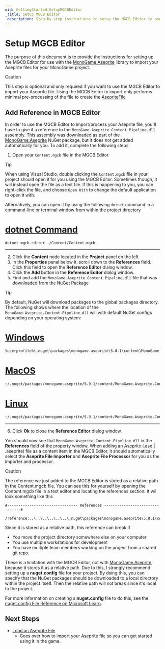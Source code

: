 ```yaml
---
uid: GettingStarted.SetupMGCBEditor
_title: Setup MGCB Editor
_description: Step-by-step instructions to setup the MGCB Editor to use MonoGame.Aseprite.
---
```


# Setup MGCB Editor

The purpose of this document is to provide the instructions for setting up the MGCB Editor for use with the [MonoGame.Aseprite](<xref:MonoGame.Aseprite>) library to import your Aseprite files for your MonoGame project.

> [!CAUTION]
> This step is optional and only required if you want to use the MGCB Editor to import your Aseprite file. Using the MGCB Editor to import only performs minimal pre-processing of the file to create the [AsepriteFile](<xref:MonoGame.Aseprite.AsepriteFile>)

## Add Reference in MGCB Editor

In order to use the MGCB Editor to import/process your Aseprite file, you'll have to give it a reference to the `MonoGame.Aseprite.Content.Pipeline.dll` assembly. This assembly was downloaded as part of the [MonoGame.Aseprite](<xref:MonoGame.Aseprite>) NuGet package, but it does not get added automatically for you. To add it, complete the following steps:

1. Open your `Content.mgcb` file in the MGCB Editor.

> [!TIP]
> When using Visual Studio, double clicking the `Content.mgcb` file in your project should open it for you using the MGCB Editor. Sometimes though, it will instead open the file as a text file. If this is happening to you, you can right-click the file, and choose `Open With` to change the default application to open it with.
> 
> Alternatively, you can open it by using the following `dotnet` command in a command-line or terminal window from within the project directory
> 
> # [dotnet Command](#tab/dotnet)
> ```
> dotnet mgcb-editor ./Content/Content.mgcb
> ```
> ---


2. Click the **Content** node located in the **Project** panel on the left
3. In the **Properties** panel below it, scroll down to the **References** field. Click this field to open the **Reference Editor** dialog window.
4. Click the **Add** button in the **Reference Editor** dialog window.
5. Find and add the `MonoGame.Aseprite.Content.Pipeline.dll` file that was downloaded from the NuGet Package

> [!TIP]
> By default, NuGet will download packages to the global packages directory. The following shows where the location of the `MonoGame.Aseprite.Content.Pipeline.dll` will with default NuGet configs depending on your operating system:
>
> # [Windows](#tab/windows)
> ```sh
> %userprofile%\.nuget\packages\monogame-aseprite\5.0.1\content\MonoGame.Aseprite.Content.Pipeline.dll
> ```
> 
> # [MacOS](#tab/mac)
> ```sh
> ~/.nuget/packages/monogame-aseprite/5.0.1/content/MonoGame.Aseprite.Content.Pipeline.dll
> ```
> # [Linux](#tab/linux)
> ```sh
> ~/.nuget/packages/monogame-aseprite/5.0.1/content/MonoGame.Aseprite.Content.Pipeline.dll
> ```
> ---

6. Click **Ok** to close the **Reference Editor** dialog window.

You should now see that `MonoGame.Aseprite.Content.Pipeline.dll` in the **References** field of the property window.  When adding an Aseprite (.ase | .aseprite) file as a content item in the MGCB Editor, it should automatically select the **Aseprite File Importer** and **Aseprite File Processor** for you as the importer and processor.

> [!CAUTION]
> The reference we just added to the MGCB Editor is stored as a relative path in the Content.mgcb file.  You can see this for yourself by opening the Content.mgcb file in a text editor and locating the references section. It wil look something like this
>
> ```
> #-------------------------------- References --------------------------------#
> 
> /reference:..\..\..\..\..\..\.nuget\packages\monogame.aseprite\5.0.1\content\pipeline\MonoGame.Aseprite.Content.Pipeline.dll
> ```
> 
> Since it is stored as a relative path, this reference can break if
> * You move the project directory somewhere else on your computer
> * You use multiple workstations for development
> * You have multiple team members working on the project from a shared git repo.
> 
> These is a limitation with the MGCB Editor, not with [MonoGame.Aseprite](<xref:MonoGame.Aseprite>), because it stores it as a relative path.  Due to this, I strongly recommend setting up a **nuget.config** file for your project.  By doing this, you can specify that the NuGet packages should be downloaded to a local directory within the project itself. Then the relative path will not break since it's local to the project.
> 
> For more information on creating a **nuget.config** file to do this, see the [nuget.config File Reference on Microsoft Learn](https://learn.microsoft.com/en-us/nuget/reference/nuget-config-file).

## Next Steps

- [Load an Aseprite File](<xref:GettingStarted.LoadAsepriteFile>)
  - Goes over how to import your Aseprite file so you can get started using it in the game.
